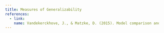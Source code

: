 ```yaml
---
title: Measures of Generalizability
references:
  - link:
    name: Vandekerckhove, J., & Matzke, D. (2015). Model comparison and the principle of parsimony. Oxford Library of Psychology.
---
```


